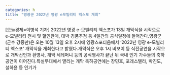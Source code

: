 ```yaml
---
categories: h
title: "영광군 2022년 영광 e모빌리티 엑스포 개최"
---
```

[오늘경제=이병석 기자] 2022년 영광 e-모빌리티 엑스포가 13일 개막식을 시작으로 e-모빌리티 전시 및 할인판매, 대박 경품추첨 등 4일간의 공식일정에 들어간다.영광군(군수 강종만)은 오는 10월 13일 오후 2시에 영광스포티움에서 ‘2022년 영광 e-모빌리티 엑스포’ 개막식을 개최한다고 밝혔다.개막식은 오후 1시 비보이 등 식전공연을 시작으로 개막선언과 환영사, 개막 세레머니 등의 공식행사가 끝난 뒤 국내 인기 가수들의 축하공연이 이어진다.특설무대에서 열리는 개막 축하공연에는 장민호, 포레스텔라, 박진도, 설하윤 등 인기가